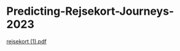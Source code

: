 # Predicting-Rejsekort-Journeys-2023
[rejsekort (1).pdf](https://github.com/sm-ak-r33/Predicting-Rejsekort-Journeys-2023/files/13035092/rejsekort.1.pdf)

